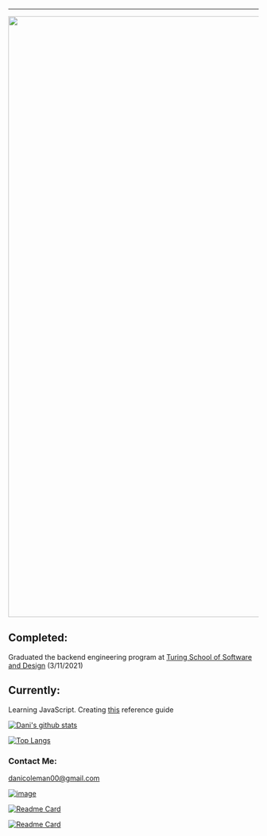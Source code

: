---
<!-- ![logo](https://user-images.githubusercontent.com/60626984/92288059-def9bc80-eec8-11ea-90d6-6c50261e37de.png) -->
<img width="1211" src="https://user-images.githubusercontent.com/60626984/92288059-def9bc80-eec8-11ea-90d6-6c50261e37de.png">


## Completed:
Graduated the backend engineering program at [Turing School of Software and Design](https://turing.io/) (3/11/2021)


## Currently:
Learning JavaScript. Creating [this](https://github.com/dcoleman21/JavaScript_Reference_Sheet) reference guide


[![Dani's github stats](https://github-readme-stats.vercel.app/api/?username=dcoleman21&count_private=true&show_icons=true&theme=tokyonight)
](https://github.com/dcoleman21/github-readme-stats)


[![Top Langs](https://github-readme-stats.vercel.app/api/top-langs/?username=dcoleman21&layout=compact)](https://github.com/dcoleman21/github-readme-stats)


### Contact Me:

danicoleman00@gmail.com

[![image](https://img.shields.io/badge/LinkedIn-0077B5?style=for-the-badge&logo=linkedin&logoColor=white)](https://www.linkedin.com/in/dcoleman-21/)


[![Readme Card](https://github-readme-stats.vercel.app/api/pin/?username=dcoleman21&repo=JavaScript_Reference_Sheet)](https://github.com/dcoleman21/JavaScript_Reference_Sheet)


[![Readme Card](https://github-readme-stats.vercel.app/api/pin/?username=dcoleman21&repo=Ruby_Reference_Sheet)](https://github.com/dcoleman21/Ruby_Reference_Sheet)
